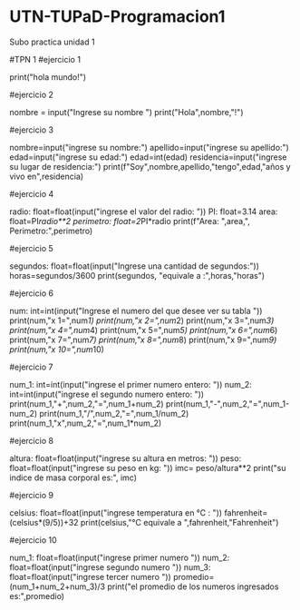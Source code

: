 # UTN-TUPaD-Programacion1
Subo practica unidad 1

#TPN 1
#ejercicio 1

print("hola mundo!")

#ejercicio 2

nombre = input("Ingrese su nombre ")
print("Hola",nombre,"!") 

#ejercicio 3

nombre=input("ingrese su nombre:")
apellido=input("ingrese su apellido:")
edad=input("ingrese su edad:")
edad=int(edad)
residencia=input("ingrese su lugar de residencia:")
print(f"Soy",nombre,apellido,"tengo",edad,"años y vivo en",residencia)

#ejercicio 4

radio: float=float(input("ingrese el valor del radio: "))
PI: float=3.14
area: float=PI*radio**2
perimetro: float=2*PI*radio
print(f"Area: ",area,", Perimetro:",perimetro)

#ejercicio 5

segundos: float=float(input("Ingrese una cantidad de segundos:"))
horas=segundos/3600
print(segundos, "equivale a :",horas,"horas")

#ejercicio 6

num: int=int(input("Ingrese el numero del que desee ver su tabla "))
print(num,"x 1=",num*1)
print(num,"x 2=",num*2)
print(num,"x 3=",num*3)
print(num,"x 4=",num*4)
print(num,"x 5=",num*5)
print(num,"x 6=",num*6)
print(num,"x 7=",num*7)
print(num,"x 8=",num*8)
print(num,"x 9=",num*9)
print(num,"x 10=",num*10)

#ejercicio 7

num_1: int=int(input("ingrese el primer numero entero: "))
num_2: int=int(input("ingrese el segundo numero entero: "))
print(num_1,"+",num_2,"=",num_1+num_2)
print(num_1,"-",num_2,"=",num_1-num_2)
print(num_1,"/",num_2,"=",num_1/num_2)
print(num_1,"x",num_2,"=",num_1*num_2)

#ejercicio 8

altura: float=float(input("ingrese su altura en metros: "))
peso: float=float(input("ingrese su peso en kg: "))
imc= peso/altura**2
print("su indice de masa corporal es:", imc)

#ejercicio 9

celsius: float=float(input("ingrese temperatura en °C : "))
fahrenheit= (celsius*(9/5))+32
print(celsius,"°C equivale a ",fahrenheit,"Fahrenheit")

#ejercicio 10

num_1: float=float(input("ingrese primer numero "))
num_2: float=float(input("ingrese segundo numero "))
num_3: float=float(input("ingrese tercer numero "))
promedio= (num_1+num_2+num_3)/3
print("el promedio de los numeros ingresados es:",promedio)
